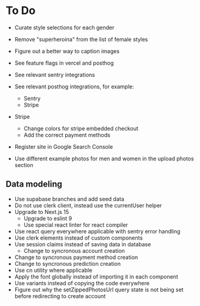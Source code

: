 # To Do

- Curate style selections for each gender
- Remove "superheroina" from the list of female styles
- Figure out a better way to caption images

- See feature flags in vercel and posthog
- See relevant sentry integrations
- See relevant posthog integrations, for example:
  - Sentry
  - Stripe
- Stripe
  - Change colors for stripe embedded checkout
  - Add the correct payment methods
- Register site in Google Search Console
- Use different example photos for men and women in the upload photos section

## Data modeling

- Use supabase branches and add seed data
- Do not use clerk client, instead use the currentUser helper
- Upgrade to Next.js 15
  - Upgrade to eslint 9
  - Use special react linter for react compiler
- Use react query everywhere applicable with sentry error handling
- Use clerk elements instead of custom components
- Use session claims instead of saving data in database
  - Change to syncronous account creation
- Change to syncronous payment method creation
- Change to syncronous prediction creation
- Use cn utility where applicable
- Apply the font globally instead of importing it in each component
- Use variants instead of copying the code everywhere
- Figure out why the setZippedPhotosUrl query state is not being set before redirecting to create account

